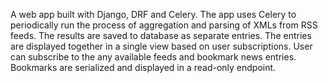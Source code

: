 A web app built with Django, DRF and Celery. The app uses Celery to periodically run the process of aggregation and parsing of XMLs from RSS feeds. The results are saved to database as separate entries. The entries are displayed together in a single view based on user subscriptions. User can subscribe to the any available feeds and bookmark news entries. Bookmarks are serialized and displayed in a read-only endpoint.
